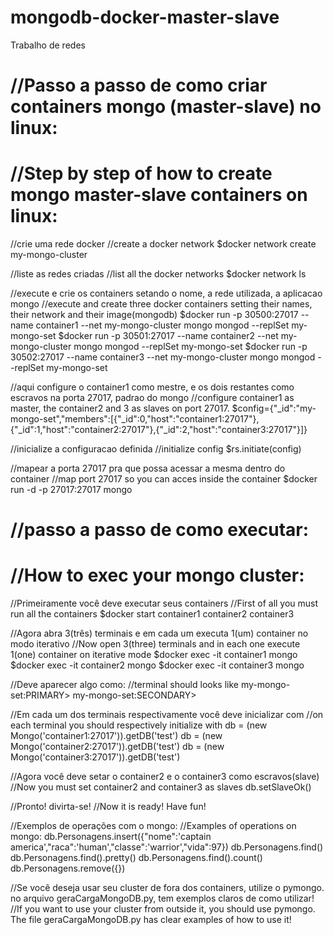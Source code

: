 # mongodb-docker-master-slave
Trabalho de redes

# //Passo a passo de como criar containers mongo (master-slave) no linux:
# //Step by step of how to create mongo master-slave containers on linux:

//crie uma rede docker
//create a docker network
$docker network create my-mongo-cluster

//liste as redes criadas
//list all the docker networks
$docker network ls


//execute e crie os containers setando o nome, a rede utilizada, a aplicacao mongo
//execute and create three docker containers setting their names, their network and their image(mongodb)
$docker run -p 30500:27017 --name container1 --net my-mongo-cluster mongo mongod --replSet my-mongo-set
$docker run -p 30501:27017 --name container2 --net my-mongo-cluster mongo mongod --replSet my-mongo-set
$docker run -p 30502:27017 --name container3 --net my-mongo-cluster mongo mongod --replSet my-mongo-set

//aqui configure o container1 como mestre, e os dois restantes como escravos na porta 27017, padrao do mongo
//configure container1 as master, the container2 and 3 as slaves on port 27017.
$config={"_id":"my-mongo-set","members":[{"_id":0,"host":"container1:27017"},{"_id":1,"host":"container2:27017"},{"_id":2,"host":"container3:27017"}]}

//inicialize a configuracao definida
//initialize config
$rs.initiate(config)

//mapear a porta 27017 pra que possa acessar a mesma dentro do container 
//map port 27017 so you can acces inside the container
$docker run -d -p 27017:27017 mongo

# //passo a passo de como executar:
# //How to exec your mongo cluster:

//Primeiramente você deve executar seus containers
//First of all you must run all the containers
$docker start container1 container2 container3

//Agora abra 3(três) terminais e em cada um executa 1(um) container no modo iterativo
//Now open 3(three) terminals and in each one execute 1(one) container on iterative mode 
$docker exec -it container1 mongo
$docker exec -it container2 mongo
$docker exec -it container3 mongo

//Deve aparecer algo como:
//terminal should looks like
my-mongo-set:PRIMARY>
my-mongo-set:SECONDARY>

//Em cada um dos terminais respectivamente você deve inicializar com
//on each terminal you should respectively initialize with
db = (new Mongo('container1:27017')).getDB('test')
db = (new Mongo('container2:27017')).getDB('test')
db = (new Mongo('container3:27017')).getDB('test')

//Agora você deve setar o container2 e o container3 como escravos(slave)
//Now you must set container2 and container3 as slaves
db.setSlaveOk()

//Pronto! divirta-se!
//Now it is ready! Have fun!

//Exemplos de operações com o mongo:
//Examples of operations on mongo:
db.Personagens.insert({"nome":'captain america',"raca":'human',"classe":'warrior',"vida":97})
db.Personagens.find()
db.Personagens.find().pretty()
db.Personagens.find().count()
db.Personagens.remove({})

//Se você deseja usar seu cluster de fora dos containers, utilize o pymongo. no arquivo geraCargaMongoDB.py, tem exemplos claros de como utilizar!
//If you want to use your cluster from outside it, you should use pymongo. The file geraCargaMongoDB.py has clear examples of how to use it! 

